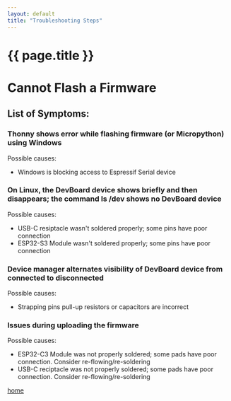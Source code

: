 ```yaml
---
layout: default
title: "Troubleshooting Steps"
---
```


{{ page.title }}
================

# Cannot Flash a Firmware

## List of Symptoms:

### Thonny shows error while flashing firmware (or Micropython) using Windows
Possible causes:
  - Windows is blocking access to Espressif Serial device

### On Linux, the DevBoard device shows briefly and then disappears; the command ls /dev shows no DevBoard device
Possible causes:
  - USB-C resiptacle wasn't soldered properly; some pins have poor connection
  - ESP32-S3 Module wasn't soldered properly; some pins have poor connection

### Device manager alternates visibility of DevBoard device from connected to disconnected
Possible causes:
  - Strapping pins pull-up resistors or capacitors are incorrect

### Issues during uploading the firmware
Possible causes:
  - ESP32-C3 Module was not properly soldered; some pads have poor connection. Consider re-flowing/re-soldering
  - USB-C reciptacle was not properly soldered; some pads have poor connection. Consider re-flowing/re-soldering

  [home](index.md)
